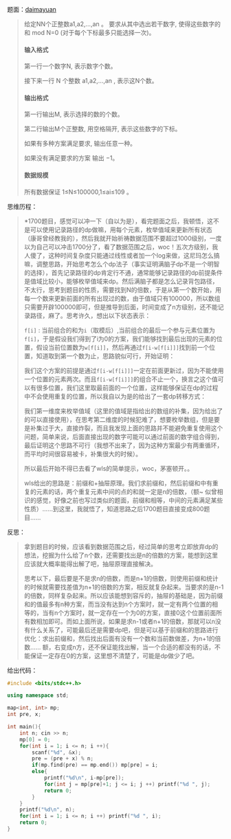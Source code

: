 题面：[daimayuan](http://oj.daimayuan.top/course/10/problem/456)

>给定NN个正整数a1,a2,…,an 。 要求从其中选出若干数字, 使得这些数字的和 mod N=0 (对于每个下标最多只能选择一次)。
>
>#### 输入格式
>
>第一行一个数字N, 表示数字个数。
>
>接下来一行 N 个整数 a1,a2,…,an , 表示这N个数。
>
>#### 输出格式
>
>第一行输出M, 表示选择的数的个数。
>
>第二行输出M个正整数, 用空格隔开, 表示这些数字的下标。
>
>如果有多种方案满足要求, 输出任意一种。
>
>如果没有满足要求的方案 输出 −1。
>
>#### 数据规模
>
>所有数据保证 1≤N≤100000,1≤ai≤109 。

思维历程：

>*1700题目，感觉可以冲一下（自以为是），看完题面之后，我顿悟，这不是可以使用记录路径的dp做嘛，用每个元素，枚举值域来更新所有状态（康哥曾经教我的），然后我就开始祈祷数据范围不要超过1000级别，一度以为自己可以冲击1700分了，看了数据范围之后，woc！五次方级别，我人傻了，这种时间复杂度只能通过线性或者加一个log来做，这尼玛怎么搞嘛，调整思路，开始思考怎么个dp法子（事实证明满脑子dp不是一个明智的选择），首先记录路径的dp肯定行不通，通常能够记录路径的dp前提条件是值域比较小，能够枚举值域来dp。然后满脑子都是怎么记录背包路径，不太行，思考到题目的性质，需要找到N的倍数，于是从第一个数开始，用每一个数来更新前面的所有出现过的数，由于值域只有100000，所以数组只需要开辟100000即可，但是推导到后面，时间变成了n方级别，还不能记录路径，麻了。思考许久，想出以下状态表示：
>
>`f[i]` : 当前组合的和为`i`（取模后）,当前组合的最后一个参与元素位置为`f[i]`，于是假设我们得到了i为0的方案，我们能够找到最后出现的元素的位置，假设当前位置数为`w[f[i]]`，然后再通过`f[i-w[f[i]]]`找到前一个位置，知道取到第一个数为止，思路貌似可行，开始证明：
>
>我们这个方案的前提是通过`f[i-w[f[i]]]`一定在前面更新过，因为不能使用一个位置的元素两次。而且`f[i-w[f[i]]]`的组合不止一个，换言之这个值可以有很多位置，我们这里取最前面的一个位置，这样能够保证在dp的过程中不会使用重复的位置，所以我自以为是的给出了一套dp转移方式：
>
>我们第一维度来枚举值域（这里的值域是指给出的数组的补集，因为给出了的可以直接使用），在思考第二维度的时候犯难了，想要枚举数组，但是要是补集过于大，直接炸裂，而且我发现上面的思路并不能避免重复使用这个问题，简单来说，后面直接出现的数字可能可以通过前面的数字组合得到，最后证明这个思路不可行（我想不出来了，因为这种方案最少有两重循环，而平均时间很容易被卡，补集很大的时候）。
>
>所以最后开始不得已去看了wls的简单提示，woc，茅塞顿开。。
>
>wls给出的思路是：前缀和+抽屉原理。我们求前缀和，然后前缀和中有重复的元素的话，两个重复元素中间的点的和就一定是n的倍数，（额~ 似曾相识的感觉，好像之前也写过类似的题面，前缀和相等，中间的元素满足某些性质）……到这里，我就悟了，知道思路之后1700题目直接变成800题目……

反思：

>拿到题目的时候，应该看到数据范围之后，经过简单的思考立即放弃dp的想法，挖掘为什么给了n个数，还需要找出是n的倍数的方案，能想到这里应该就大概率能得出解了吧，抽屉原理直接解决。
>
>思考以下，最后要是不是求n的倍数，而是n+1的倍数，则使用前缀和统计的时候就需要找差值为n+1的倍数的方案，相反就复杂起来。当要求的是n-1的倍数，同样复杂起来。所以应该能想到容斥的，抽屉的基础是，因为前缀和的值最多有n种方案，而当没有达到n个方案时，就一定有两个位置的相等的，当有n个方案时，就一定存在一个为0的方案，直接0这个位置前面所有数相加即可。而如上面所说，如果是求n-1或者n+1的倍数，那就可以n没有什么关系了，可能最后还是需要dp吧，但是可以基于前缀和的思路进行优化：求出前缀和，然后找出后面有没有一个数和当前数做差，为n+1的倍数…… 额，右变成n方，还不保证能找出解，当一个合适的都没有的话，不能保证一定存在0的方案，这里想不清楚了，可能是dp做少了吧。

给出代码：

```c++
#include <bits/stdc++.h>

using namespace std;

map<int, int> mp;
int pre, x;

int main(){
	int n; cin >> n;
	mp[0] = 0;
	for(int i = 1; i <= n; i ++){
		scanf("%d", &x);
		pre = (pre + x) % n;
		if(mp.find(pre) == mp.end()) mp[pre] = i;
		else{
			printf("%d\n", i-mp[pre]);
			for(int j = mp[pre]+1; j <= i; j ++) printf("%d ", j);
			return 0;
		}
	}
	printf("%d\n", n);
	for(int i = 1; i <= n; i ++) printf("%d ", i);
	return 0;
}
```

